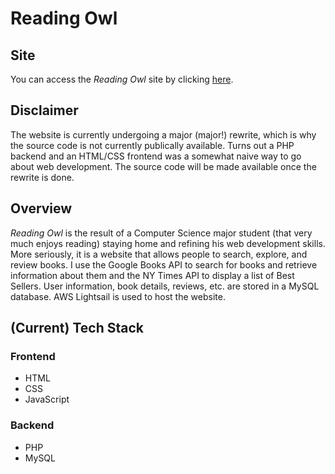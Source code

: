 # Reading Owl

## Site

You can access the *Reading Owl* site by clicking [here](https://www.reading-owl.com).

## Disclaimer

The website is currently undergoing a major (major!) rewrite, which is why the source code is not currently publically available. Turns out a PHP backend and an HTML/CSS frontend was a somewhat naive way to go about web development. The source code will be made available once the rewrite is done.

## Overview

*Reading Owl* is the result of a Computer Science major student (that very much enjoys reading) staying home and refining his web development skills. More seriously, it is a website that allows people to search, explore, and review books. I use the Google Books API to search for books and retrieve information about them and the NY Times API to display a list of Best Sellers. User information, book details, reviews, etc. are stored in a MySQL database. AWS Lightsail is used to host the website.

## (Current) Tech Stack

### Frontend
- HTML
- CSS
- JavaScript

### Backend
- PHP
- MySQL
